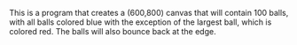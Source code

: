 This is a program that creates a (600,800) canvas that will contain 100 balls, with all balls colored blue with the exception of the largest ball, which is colored red. The balls will also bounce back at the edge.
